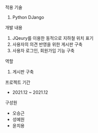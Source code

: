 적용 기술
1. Python DJango

개발 내용
1. JQeury를 이용한 동적으로 지하철 위치 표기
2. 사용자의 의견 반영을 위한 게시판 구축
3. 사용자 로그인, 회원가입 기능 구축

역할
1. 게시판 구축

프로젝트 기간
* 2021.12 ~ 2021.12

구성원
* 오승근
* 성예원
* 윤치용
